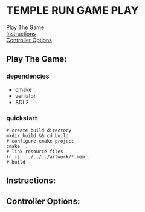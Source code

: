 # TEMPLE RUN GAME PLAY

[Play The Game](#play-game)   
[Instructions](#instructions)   
[Controller Options](#controller-options)   

## Play The Game: 

### dependencies
- cmake 
- verilator
- SDL2

### quickstart
```shell
# create build directory
mkdir build && cd build
# configure cmake project
cmake ..
# link resource files
ln -sr ../../../artwork/*.mem .
# build
```


## Instructions: 


## Controller Options: 


